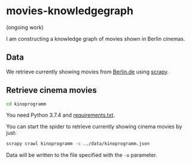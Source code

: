 # movies-knowledgegraph

(ongoing work)

I am constructing a knowledge graph of movies shown in Berlin cinemas.

## Data 

We retrieve currently showing movies from [Berlin.de](https://www.berlin.de/kino/_bin/azfilm.php) using [scrapy](https://docs.scrapy.org/en/latest/).

## Retrieve cinema movies

```bash
cd kinoprogramm
```

You need Python 3.7.4 and [requirements.txt](kinoprogramm/requirements.txt).

You can start the spider to retrieve currently showing cinema movies by just:

```bash
scrapy crawl kinoprogramm -o ../data/kinoprogramm.json
```

Data will be written to the file specified with the `-o` parameter.
